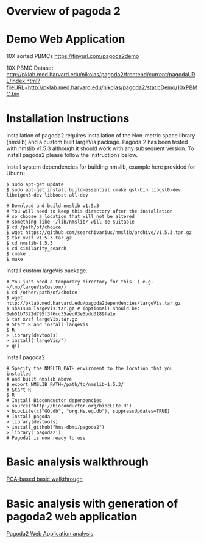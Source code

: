 # Overview of pagoda 2

# Demo Web Application

10X sorted PBMCs
https://tinyurl.com/pagoda2demo


10X PBMC Dataset
http://pklab.med.harvard.edu/nikolas/pagoda2/frontend/current/pagodaURL/index.html?fileURL=http://pklab.med.harvard.edu/nikolas/pagoda2/staticDemo/10xPBMC.bin

# Installation Instructions

Installation of pagoda2 requires installation of the Non-metric space library (nmslib)
and a custom built largeVis package. Pagoda 2 has been tested with nmslib v1.5.3 although
it should work with any subsequent version. To install pagoda2 please follow the instructions below.


Install system dependencies for building nmslib, example here provided for Ubuntu
```
$ sudo apt-get update
$ sudo apt-get install build-essential cmake gsl-bin libgsl0-dev libeigen3-dev libboost-all-dev

# Download and build nmslib v1.5.3
# You will need to keep this directory after the installation
# so choose a location that will not be altered
# something like ~/lib/nmslib/ will be suitable
$ cd /path/of/choice
$ wget https://github.com/searchivarius/nmslib/archive/v1.5.3.tar.gz
$ tar xvzf v1.5.3.tar.gz
$ cd nmslib-1.5.3
$ cd similarity_search
$ cmake .
$ make
```

Install custom largeVis package.
```
# You just need a temporary directory for this. ( e.g. ~/tmp/largeVisCustom/)
$ cd /other/path/of/choice
$ wget http://pklab.med.harvard.edu/pagoda2dependencies/largeVis.tar.gz
$ sha1sum largeVis.tar.gz # (optional) should be: 0eb51b7322d795f3f6cc35aec03e5bdd3189fa1e
$ tar xvzf largeVis.tar.gz
# Start R and install largeVis
$ R
> library(devtools)
> install('largeVis/')
> q()
```

Install pagoda2
```
# Specify the NMSLIB_PATH enviroment to the location that you installed
# and built nmslib above
$ export NMSLIB_PATH=/path/to/nmslib-1.5.3/
# Start R
$ R
# Install Bioconductor dependencies
> source("http://bioconductor.org/biocLite.R")
> biocLite(c("GO.db", "org.Hs.eg.db"), suppressUpdates=TRUE)
# Install pagoda
> library(devtools)
> install_github("hms-dbmi/pagoda2")
> library('pagoda2')
# Pagoda2 is now ready to use
```
# Basic analysis walkthrough
[PCA-based basic walkthrough](http://pklab.med.harvard.edu/peterk/p2.walkthrough.html)

# Basic analysis with generation of pagoda2 web application
[Pagoda2 Web Application analysis](vignettes/pagoda2.Rmd)
